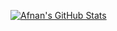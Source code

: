 [![Afnan's GitHub Stats](https://github-readme-stats.vercel.app/api/?username=afnan47&count_private=true&layout=compact&theme=transparent&showicons=true&rank_icon=percentile)]()&nbsp;&nbsp;&nbsp;&nbsp;&nbsp;
